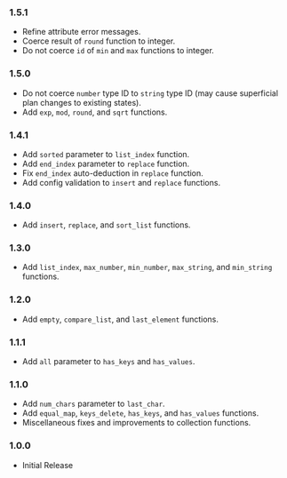 ### 1.5.1
- Refine attribute error messages.
- Coerce result of `round` function to integer.
- Do not coerce `id` of `min` and `max` functions to integer.

### 1.5.0
- Do not coerce `number` type ID to `string` type ID (may cause superficial plan changes to existing states).
- Add `exp`, `mod`, `round`, and `sqrt` functions.

### 1.4.1
- Add `sorted` parameter to `list_index` function.
- Add `end_index` parameter to `replace` function.
- Fix `end_index` auto-deduction in `replace` function.
- Add config validation to `insert` and `replace` functions.

### 1.4.0
- Add `insert`, `replace`, and `sort_list` functions.

### 1.3.0
- Add `list_index`, `max_number`, `min_number`, `max_string`, and `min_string` functions.

### 1.2.0
- Add `empty`, `compare_list`, and `last_element` functions.

### 1.1.1
- Add `all` parameter to `has_keys` and `has_values`.

### 1.1.0
- Add `num_chars` parameter to `last_char`.
- Add `equal_map`, `keys_delete`, `has_keys`, and `has_values` functions.
- Miscellaneous fixes and improvements to collection functions.

### 1.0.0
- Initial Release

